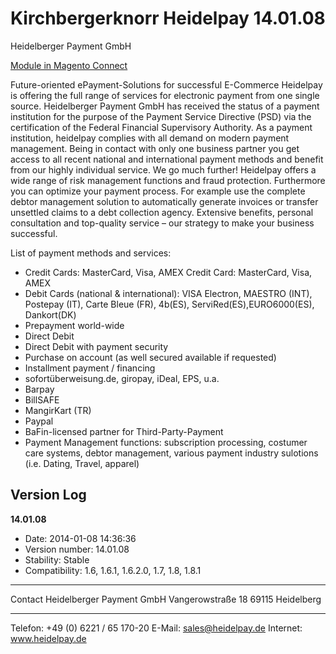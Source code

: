 Kirchbergerknorr Heidelpay 14.01.08
===================================

Heidelberger Payment GmbH

[Module in Magento Connect](http://www.magentocommerce.com/magento-connect/heidelpay-1.html)

Future-oriented ePayment-Solutions for successful E-Commerce
Heidelpay is offering the full range of services for electronic payment from one single source. Heidelberger Payment GmbH has received the status of a payment institution for the purpose of the Payment Service Directive (PSD) via the certification of the Federal Financial Supervisory Authority. As a payment institution, heidelpay complies with all demand on modern payment management. Being in contact with only one business partner you get access to all recent national and international payment methods and benefit from our highly individual service.
We go much further! Heidelpay offers a wide range of risk management functions and fraud protection. Furthermore you can optimize your payment process. For example use the complete debtor management solution to automatically generate invoices or transfer unsettled claims to a debt collection agency.
Extensive benefits, personal consultation and top-quality service – our strategy to make your business successful.

List of payment methods and services:

* Credit Cards: MasterCard, Visa, AMEX Credit Card: MasterCard, Visa, AMEX
* Debit Cards (national & international): VISA Electron, MAESTRO (INT), Postepay (IT), Carte Bleue (FR), 4b(ES), ServiRed(ES),EURO6000(ES), Dankort(DK)
* Prepayment world-wide
* Direct Debit
* Direct Debit with payment security
* Purchase on account (as well secured available if requested)
* Installment payment / financing
* sofortüberweisung.de, giropay, iDeal, EPS, u.a.
* Barpay
* BillSAFE
* MangirKart (TR)
* Paypal
* BaFin-licensed partner for Third-Party-Payment
* Payment Management functions: subscription processing, costumer care systems, debtor management, various payment industry sulotions (i.e. Dating, Travel, apparel)


Version Log
-----------

**14.01.08**

* Date: 2014-01-08 14:36:36
* Version number: 14.01.08
* Stability: Stable
* Compatibility: 1.6, 1.6.1, 1.6.2.0, 1.7, 1.8, 1.8.1

---

Contact
Heidelberger Payment GmbH
Vangerowstraße 18
69115 Heidelberg

---

Telefon: +49 (0) 6221 / 65 170-20
E-Mail: sales@heidelpay.de
Internet: www.heidelpay.de